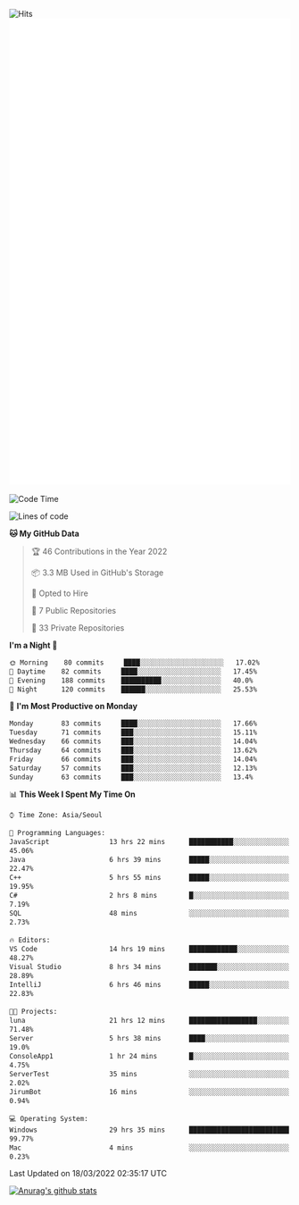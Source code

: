 ![Hits](https://hits.seeyoufarm.com/api/count/incr/badge.svg?url=https%3A%2F%2Fgithub.com%2Fkokose1234&count_bg=%2379C83D&title_bg=%23555555&icon=apple.svg&icon_color=%23E7E7E7&title=hits&edge_flat=false)
<br/>
![Metrics](https://github.com/kokose1234/kokose1234/blob/main/github-metrics.svg)

<!--START_SECTION:waka-->
![Code Time](http://img.shields.io/badge/Code%20Time-586%20hrs%2036%20mins-blue)

![Lines of code](https://img.shields.io/badge/From%20Hello%20World%20I%27ve%20Written-2%20Million%20lines%20of%20code-blue)

**🐱 My GitHub Data** 

> 🏆 46 Contributions in the Year 2022
 > 
> 📦 3.3 MB Used in GitHub's Storage 
 > 
> 💼 Opted to Hire
 > 
> 📜 7 Public Repositories 
 > 
> 🔑 33 Private Repositories  
 > 
**I'm a Night 🦉** 

```text
🌞 Morning    80 commits     ████░░░░░░░░░░░░░░░░░░░░░   17.02% 
🌆 Daytime    82 commits     ████░░░░░░░░░░░░░░░░░░░░░   17.45% 
🌃 Evening    188 commits    ██████████░░░░░░░░░░░░░░░   40.0% 
🌙 Night      120 commits    ██████░░░░░░░░░░░░░░░░░░░   25.53%

```
📅 **I'm Most Productive on Monday** 

```text
Monday       83 commits     ████░░░░░░░░░░░░░░░░░░░░░   17.66% 
Tuesday      71 commits     ███░░░░░░░░░░░░░░░░░░░░░░   15.11% 
Wednesday    66 commits     ███░░░░░░░░░░░░░░░░░░░░░░   14.04% 
Thursday     64 commits     ███░░░░░░░░░░░░░░░░░░░░░░   13.62% 
Friday       66 commits     ███░░░░░░░░░░░░░░░░░░░░░░   14.04% 
Saturday     57 commits     ███░░░░░░░░░░░░░░░░░░░░░░   12.13% 
Sunday       63 commits     ███░░░░░░░░░░░░░░░░░░░░░░   13.4%

```


📊 **This Week I Spent My Time On** 

```text
⌚︎ Time Zone: Asia/Seoul

💬 Programming Languages: 
JavaScript               13 hrs 22 mins      ███████████░░░░░░░░░░░░░░   45.06% 
Java                     6 hrs 39 mins       █████░░░░░░░░░░░░░░░░░░░░   22.47% 
C++                      5 hrs 55 mins       █████░░░░░░░░░░░░░░░░░░░░   19.95% 
C#                       2 hrs 8 mins        █░░░░░░░░░░░░░░░░░░░░░░░░   7.19% 
SQL                      48 mins             ░░░░░░░░░░░░░░░░░░░░░░░░░   2.73%

🔥 Editors: 
VS Code                  14 hrs 19 mins      ████████████░░░░░░░░░░░░░   48.27% 
Visual Studio            8 hrs 34 mins       ███████░░░░░░░░░░░░░░░░░░   28.89% 
IntelliJ                 6 hrs 46 mins       █████░░░░░░░░░░░░░░░░░░░░   22.83%

🐱‍💻 Projects: 
luna                     21 hrs 12 mins      █████████████████░░░░░░░░   71.48% 
Server                   5 hrs 38 mins       ████░░░░░░░░░░░░░░░░░░░░░   19.0% 
ConsoleApp1              1 hr 24 mins        █░░░░░░░░░░░░░░░░░░░░░░░░   4.75% 
ServerTest               35 mins             ░░░░░░░░░░░░░░░░░░░░░░░░░   2.02% 
JirumBot                 16 mins             ░░░░░░░░░░░░░░░░░░░░░░░░░   0.94%

💻 Operating System: 
Windows                  29 hrs 35 mins      █████████████████████████   99.77% 
Mac                      4 mins              ░░░░░░░░░░░░░░░░░░░░░░░░░   0.23%

```


 Last Updated on 18/03/2022 02:35:17 UTC
<!--END_SECTION:waka-->

[![Anurag's github stats](https://github-readme-stats.vercel.app/api?username=kokose1234&theme=dracula)](https://github.com/anuraghazra/github-readme-stats)



	
